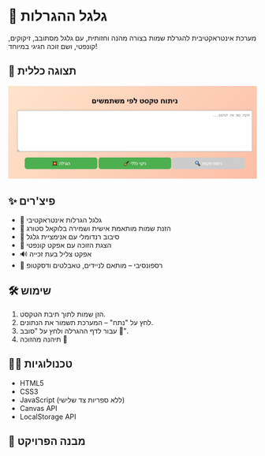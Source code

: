 # 🎯 גלגל ההגרלות

מערכת אינטראקטיבית להגרלת שמות בצורה מהנה וחזותית, עם גלגל מסתובב, זיקוקים, קונפטי, ושם זוכה חגיגי במיוחד!

## 📸 תצוגה כללית

![Wheel Screenshot](preview.png)

## ✨ פיצ'רים

- 🎡 גלגל הגרלות אינטראקטיבי
- 🧍 הזנת שמות מותאמת אישית ושמירה בלוקאל סטורג
- 🔄 סיבוב רנדומלי עם אנימציית גלגל
- 🎉 הצגת הזוכה עם אפקט קונפטי
- 🔊 אפקט צליל בעת זכייה
- 📱 רספונסיבי – מותאם לניידים, טאבלטים ודסקטופ

## 🛠️ שימוש

1. הזן שמות לתוך תיבת הטקסט.
2. לחץ על "נתח" – המערכת תשמור את הנתונים.
3. עבור לדף ההגרלה ולחץ על "סובב 🎯".
4. תיהנה מהזוכה 🎊

## 🧑‍💻 טכנולוגיות

- HTML5
- CSS3
- JavaScript (ללא ספריות צד שלישי)
- Canvas API
- LocalStorage API

## 📂 מבנה הפרויקט

